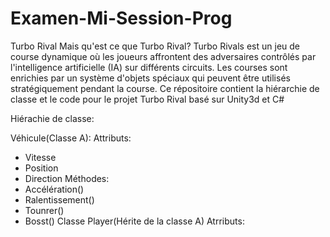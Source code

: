 # Examen-Mi-Session-Prog
Turbo Rival
Mais qu'est ce que Turbo Rival?
Turbo Rivals est un jeu de course dynamique où les joueurs affrontent des adversaires contrôlés par l'intelligence artificielle (IA) sur différents circuits. Les courses sont enrichies par un système d'objets spéciaux qui peuvent être utilisés stratégiquement pendant la course.
Ce répositoire contient la hiérarchie de classe et le code pour le projet Turbo Rival basé sur Unity3d et C#

Hiérachie de classe:

Véhicule(Classe A):
Attributs:
- Vitesse
- Position
- Direction
Méthodes:
- Accélération()
- Ralentissement()
- Tounrer()
- Bosst()
  Classe Player(Hérite de la classe A)
  Atrributs:
  
  


